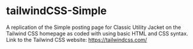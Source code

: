 # tailwindCSS-Simple
A replication of the Simple posting page for Classic Utility Jacket on the Tailwind CSS homepage as coded with using basic HTML and CSS syntax.
Link to the Tailwind CSS website: https://tailwindcss.com/
